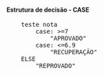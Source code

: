 #### Estrutura de decisão - CASE

<pre>
    teste nota
        case: >=7
            "APROVADO"
        case: <=6.9
            "RECUPERAÇÃO"
    ELSE    
        "REPROVADO"
</pre>